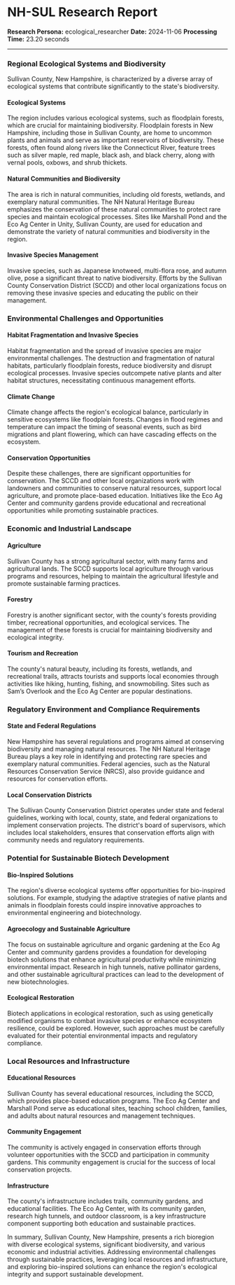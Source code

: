 # NH-SUL Research Report

**Research Persona:** ecological_researcher
**Date:** 2024-11-06
**Processing Time:** 23.20 seconds

---

### Regional Ecological Systems and Biodiversity

Sullivan County, New Hampshire, is characterized by a diverse array of ecological systems that contribute significantly to the state's biodiversity.

#### Ecological Systems
The region includes various ecological systems, such as floodplain forests, which are crucial for maintaining biodiversity. Floodplain forests in New Hampshire, including those in Sullivan County, are home to uncommon plants and animals and serve as important reservoirs of biodiversity. These forests, often found along rivers like the Connecticut River, feature trees such as silver maple, red maple, black ash, and black cherry, along with vernal pools, oxbows, and shrub thickets.

#### Natural Communities and Biodiversity
The area is rich in natural communities, including old forests, wetlands, and exemplary natural communities. The NH Natural Heritage Bureau emphasizes the conservation of these natural communities to protect rare species and maintain ecological processes. Sites like Marshall Pond and the Eco Ag Center in Unity, Sullivan County, are used for education and demonstrate the variety of natural communities and biodiversity in the region.

#### Invasive Species Management
Invasive species, such as Japanese knotweed, multi-flora rose, and autumn olive, pose a significant threat to native biodiversity. Efforts by the Sullivan County Conservation District (SCCD) and other local organizations focus on removing these invasive species and educating the public on their management.

### Environmental Challenges and Opportunities

#### Habitat Fragmentation and Invasive Species
Habitat fragmentation and the spread of invasive species are major environmental challenges. The destruction and fragmentation of natural habitats, particularly floodplain forests, reduce biodiversity and disrupt ecological processes. Invasive species outcompete native plants and alter habitat structures, necessitating continuous management efforts.

#### Climate Change
Climate change affects the region's ecological balance, particularly in sensitive ecosystems like floodplain forests. Changes in flood regimes and temperature can impact the timing of seasonal events, such as bird migrations and plant flowering, which can have cascading effects on the ecosystem.

#### Conservation Opportunities
Despite these challenges, there are significant opportunities for conservation. The SCCD and other local organizations work with landowners and communities to conserve natural resources, support local agriculture, and promote place-based education. Initiatives like the Eco Ag Center and community gardens provide educational and recreational opportunities while promoting sustainable practices.

### Economic and Industrial Landscape

#### Agriculture
Sullivan County has a strong agricultural sector, with many farms and agricultural lands. The SCCD supports local agriculture through various programs and resources, helping to maintain the agricultural lifestyle and promote sustainable farming practices.

#### Forestry
Forestry is another significant sector, with the county's forests providing timber, recreational opportunities, and ecological services. The management of these forests is crucial for maintaining biodiversity and ecological integrity.

#### Tourism and Recreation
The county's natural beauty, including its forests, wetlands, and recreational trails, attracts tourists and supports local economies through activities like hiking, hunting, fishing, and snowmobiling. Sites such as Sam’s Overlook and the Eco Ag Center are popular destinations.

### Regulatory Environment and Compliance Requirements

#### State and Federal Regulations
New Hampshire has several regulations and programs aimed at conserving biodiversity and managing natural resources. The NH Natural Heritage Bureau plays a key role in identifying and protecting rare species and exemplary natural communities. Federal agencies, such as the Natural Resources Conservation Service (NRCS), also provide guidance and resources for conservation efforts.

#### Local Conservation Districts
The Sullivan County Conservation District operates under state and federal guidelines, working with local, county, state, and federal organizations to implement conservation projects. The district's board of supervisors, which includes local stakeholders, ensures that conservation efforts align with community needs and regulatory requirements.

### Potential for Sustainable Biotech Development

#### Bio-Inspired Solutions
The region's diverse ecological systems offer opportunities for bio-inspired solutions. For example, studying the adaptive strategies of native plants and animals in floodplain forests could inspire innovative approaches to environmental engineering and biotechnology.

#### Agroecology and Sustainable Agriculture
The focus on sustainable agriculture and organic gardening at the Eco Ag Center and community gardens provides a foundation for developing biotech solutions that enhance agricultural productivity while minimizing environmental impact. Research in high tunnels, native pollinator gardens, and other sustainable agricultural practices can lead to the development of new biotechnologies.

#### Ecological Restoration
Biotech applications in ecological restoration, such as using genetically modified organisms to combat invasive species or enhance ecosystem resilience, could be explored. However, such approaches must be carefully evaluated for their potential environmental impacts and regulatory compliance.

### Local Resources and Infrastructure

#### Educational Resources
Sullivan County has several educational resources, including the SCCD, which provides place-based education programs. The Eco Ag Center and Marshall Pond serve as educational sites, teaching school children, families, and adults about natural resources and management techniques.

#### Community Engagement
The community is actively engaged in conservation efforts through volunteer opportunities with the SCCD and participation in community gardens. This community engagement is crucial for the success of local conservation projects.

#### Infrastructure
The county's infrastructure includes trails, community gardens, and educational facilities. The Eco Ag Center, with its community garden, research high tunnels, and outdoor classroom, is a key infrastructure component supporting both education and sustainable practices.

In summary, Sullivan County, New Hampshire, presents a rich bioregion with diverse ecological systems, significant biodiversity, and various economic and industrial activities. Addressing environmental challenges through sustainable practices, leveraging local resources and infrastructure, and exploring bio-inspired solutions can enhance the region's ecological integrity and support sustainable development.